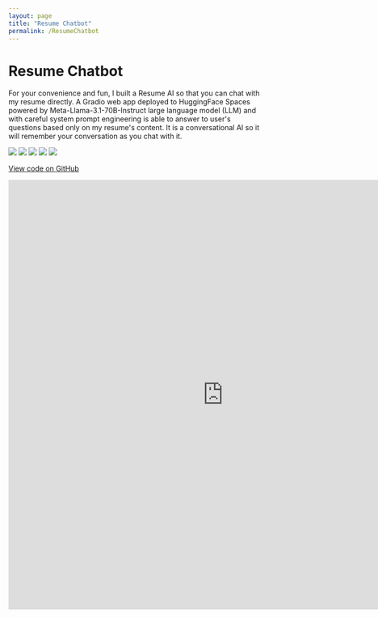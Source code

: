 ```yaml
---
layout: page
title: "Resume Chatbot"
permalink: /ResumeChatbot
---
```

# Resume Chatbot

For your convenience and fun, I built a Resume AI so that you can chat with my resume directly. A Gradio web app deployed to HuggingFace Spaces powered by Meta-Llama-3.1-70B-Instruct large language model (LLM) and with careful system prompt engineering is able to answer to user's questions based only on my resume's content. It is a conversational AI so it will remember your conversation as you chat with it. 

![](https://img.shields.io/badge/Meta_Llama-white?logo=meta&logoColor=black) ![](https://img.shields.io/badge/Python-white?logo=Python) ![](https://img.shields.io/badge/PyTorch-white?logo=pytorch) ![](https://img.shields.io/badge/HuggingFace_Hub-white?logo=huggingface) ![](https://img.shields.io/badge/Gradio-white?logo=gradio)

<a href="https://github.com/Dacho688/ResumeChatbot">View code on GitHub</a>
<iframe
    src="https://dkondic-resumechatbot.hf.space/"
    frameborder="0"
    width="850"
    height="850"
></iframe>